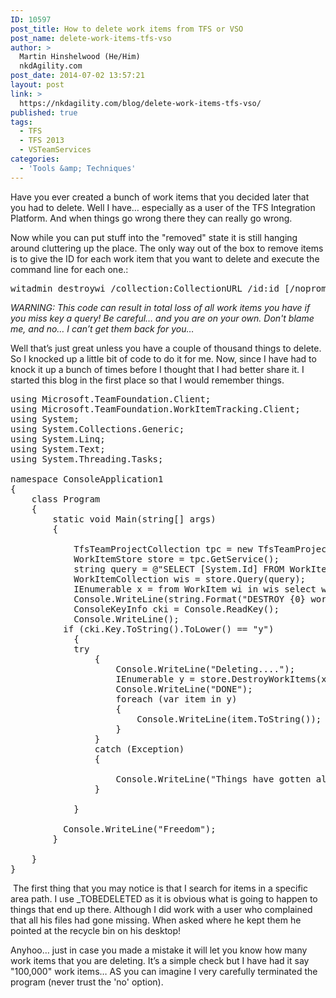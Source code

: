 ```yaml
---
ID: 10597
post_title: How to delete work items from TFS or VSO
post_name: delete-work-items-tfs-vso
author: >
  Martin Hinshelwood (He/Him)
  nkdAgility.com
post_date: 2014-07-02 13:57:21
layout: post
link: >
  https://nkdagility.com/blog/delete-work-items-tfs-vso/
published: true
tags:
  - TFS
  - TFS 2013
  - VSTeamServices
categories:
  - 'Tools &amp; Techniques'
---
```

<p>Have you ever created a bunch of work items that you decided later that you had to delete. Well I have… especially as a user of the TFS Integration Platform. And when things go wrong there they can really go wrong.</p>
<p>Now while you can put stuff into the "removed" state it is still hanging around cluttering up the place. The only way out of the box to remove items is to give the ID for each work item that you want to delete and execute the command line for each one.:</p>
<pre class="lang:default decode:true">witadmin destroywi /collection:CollectionURL /id:id [/noprompt]</pre>
<p><em>WARNING: This code can result in total loss of all work items you have if you miss key a query! Be careful… and you are on your own. Don't blame me, and no… I can’t get them back for you…</em></p>
<p>Well that’s just great unless you have a couple of thousand things to delete. So I knocked up a little bit of code to do it for me. Now, since I have had to knock it up a bunch of times before I thought that I had better share it. I started this blog in the first place so that I would remember things.</p>
<pre class="lang:default decode:true">using Microsoft.TeamFoundation.Client;
using Microsoft.TeamFoundation.WorkItemTracking.Client;
using System;
using System.Collections.Generic;
using System.Linq;
using System.Text;
using System.Threading.Tasks;
 
namespace ConsoleApplication1
{
    class Program
    {
        static void Main(string[] args)
        {
 
            TfsTeamProjectCollection tpc = new TfsTeamProjectCollection(new Uri("http://tfs.company.com:8080/tfs/DefultCollection"));
            WorkItemStore store = tpc.GetService();
            string query = @"SELECT [System.Id] FROM WorkItems WHERE [System.TeamProject] = 'projectName'  AND  [System.AreaPath] UNDER 'projectName\_TOBEDELETED' ORDER BY [System.Id]";
            WorkItemCollection wis = store.Query(query);
            IEnumerable x = from WorkItem wi in wis select wi.Id;
            Console.WriteLine(string.Format("DESTROY {0} work items (they really can't be resurrected): y/n?", wis.Count));
            ConsoleKeyInfo cki = Console.ReadKey();
            Console.WriteLine();
          if (cki.Key.ToString().ToLower() == "y")
            {
            try
                {
                    Console.WriteLine("Deleting....");
                    IEnumerable y = store.DestroyWorkItems(x.ToArray());
                    Console.WriteLine("DONE");
                    foreach (var item in y)
                    {
                        Console.WriteLine(item.ToString());
                    }
                }
                catch (Exception)
                {
 
                    Console.WriteLine("Things have gotten all pooped up please try again!"); 
                }
         
            }
 
          Console.WriteLine("Freedom");
        }
    
    }
}
</pre>
<p> The first thing that you may notice is that I search for items in a specific area path. I use _TOBEDELETED as it is obvious what is going to happen to things that end up there. Although I did work with a user who complained that all his files had gone missing. When asked where he kept them he pointed at the recycle bin on his desktop!</p>
<p>Anyhoo… just in case you made a mistake it will let you know how many work items that you are deleting. It’s a simple check but I have had it say "100,000" work items… AS you can imagine I very carefully terminated the program (never trust the 'no' option).</p>